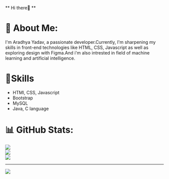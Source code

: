 ** Hi there👋 **
# 💫 About Me:
I'm Aradhya Yadav, a passionate developer.Currently, I'm sharpening my skills in front-end technologies like HTML, CSS, Javascript as well as exploring design with Figma.And i'm also intrested in field of machine learning and artificial intelligence.


# 🌱Skills
- HTMl, CSS, Javascript
- Bootstrap
- MySQL
- Java, C language

# 📊 GitHub Stats:
![](https://github-readme-stats.vercel.app/api?username=Aradhya-005&theme=ayu-mirage&hide_border=false&include_all_commits=false&count_private=false)<br/>
![](https://github-readme-streak-stats.herokuapp.com/?user=Aradhya-005&theme=ayu-mirage&hide_border=false)<br/>
![](https://github-readme-stats.vercel.app/api/top-langs/?username=Aradhya-005&theme=ayu-mirage&hide_border=false&include_all_commits=false&count_private=false&layout=compact)

---
[![](https://visitcount.itsvg.in/api?id=Aradhya-005&icon=0&color=0)](https://visitcount.itsvg.in)

